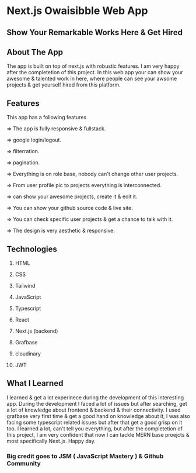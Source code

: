 # Next.js Owaisibble Web App

## Show Your Remarkable Works Here & Get Hired

## About The App

The app is built on top of next.js with robustic features. I am very happy after the completetion of this project. In this web app your can show your
awesome & talented work in here, where people can see your awsome projects & get yourself hired from this platform.

## Features

This app has a following features

=> The app is fully responsive & fullstack.

=> google login/logout.

=> filterration.

=> pagination.

=> Everything is on role base, nobody can't change other user projects.

=> From user profile pic to projects everything is interconnected.

=> can show your awesome projects, create it & edit it.

=> You can show your github source code & live site.

=> You can check specific user projects & get a chance to talk with it.

=> The design is very aesthetic & responsive.

## Technologies

1. HTML

2. CSS

3. Tailwind

4. JavaScript

5. Typescript

6. React

7. Next.js (backend)

8. Grafbase

9. cloudinary

10. JWT

## What I Learned

I learned & get a lot experinece during the development of this interesting app.
During the development I faced a lot of issues but after searching, get a lot of knowledge about frontend & backend & their connectivity. I used grafbase very first time & get a good hand on knowledge about it, I was also facing some typescript related issues but after that get a good grisp on it too.
I learned a lot, can't tell you everything, but after the completetion of this project, I am very confident that now I can tackle MERN base proejcts & most specifically Next.js. Happy day.

### Big credit goes to JSM ( JavaScript Mastery ) & Github Community
